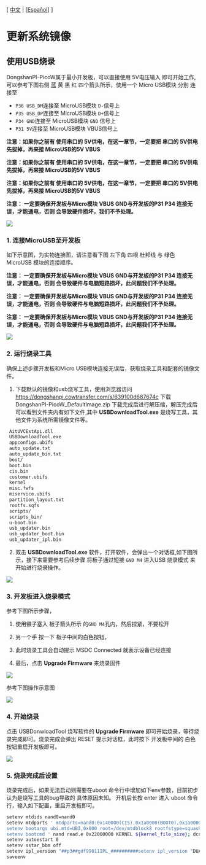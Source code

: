[ [中文](https://dongshanpi.com/DongshanPi-PicoW/03-1_FlashSystem/) | [[Español]](https://dongshanpi.com/DongshanPi-PicoW/03-1_FlashSystem.ES/) ]

# 更新系统镜像

## 使用USB烧录

DongshanPI-PicoW属于最小开发板，可以直接使用 5V电压输入 即可开始工作,可以参考下图右侧  蓝 黄 黑 红 四个箭头所示，使用一个 Micro USB模块 分别 连接至

* `P36 USB_DM`连接至 MicroUSB模块 `D-`信号上
* `P35 USB_DP`连接至 MicroUSB模块 `D+`信号上
* `P34 GND`连接至 MicroUSB模块 `GND` 信号上
* `P31 5V`连接至 MicroUSB模块 VBUS信号上

**注意：如果你之前有 使用串口的 5V供电，在这一章节，一定要把 串口的 5V供电先拔掉，再来接 MicroUSB的5V VBUS**

**注意：如果你之前有 使用串口的 5V供电，在这一章节，一定要把 串口的 5V供电先拔掉，再来接 MicroUSB的5V VBUS**

**注意：如果你之前有 使用串口的 5V供电，在这一章节，一定要把 串口的 5V供电先拔掉，再来接 MicroUSB的5V VBUS**

**注意： 一定要确保开发板与Micro模块 VBUS  GND与开发板的P31 P34 连接无误，才能通电，否则 会导致硬件损坏，我们不予处理。**



![](https://cdn.staticaly.com/gh/DongshanPI/Docs-Photos@master/DongshanPI-PicoW/DongshanPI-PicoW-TOPUSBLine.png)



### 1. 连接MicroUSB至开发板

如下示意图，为实物连接图，请注意看下图 左下角 四根 杜邦线 与 绿色 MicroUSB 模块的连接顺序。

**注意： 一定要确保开发板与Micro模块 VBUS  GND与开发板的P31 P34 连接无误，才能通电，否则 会导致硬件与电脑短路损坏，此问题我们不予处理。**

**注意： 一定要确保开发板与Micro模块 VBUS  GND与开发板的P31 P34 连接无误，才能通电，否则 会导致硬件与电脑短路损坏，此问题我们不予处理。**

**注意： 一定要确保开发板与Micro模块 VBUS  GND与开发板的P31 P34 连接无误，才能通电，否则 会导致硬件与电脑短路损坏，此问题我们不予处理。**

![](https://cdn.staticaly.com/gh/DongshanPI/Docs-Photos@master/DongshanPI-PicoW/DongshanPI-PicoW-FlashUsb.png)



### 2. 运行烧录工具

确保上述步骤开发板和Micro USB模块连接无误后，获取烧录工具和配套的镜像文件。

1. 下载默认的镜像和usb烧写工具，使用浏览器访问  https://dongshanpi.cowtransfer.com/s/639100d687674c 下载 DongshanPI-PicoW_DefaultImage.zip 下载完成后进行解压缩，解压完成后 可以看到文件夹内有如下文件,其中 **USBDownloadTool.exe** 是烧写工具，其他文件为系统所需镜像文件等。

``` bash
 AitUVCExtApi.dll
 USBDownloadTool.exe
 appconfigs.ubifs
 auto_update.txt
 auto_update_bin.txt
 boot/
 boot.bin
 cis.bin
 customer.ubifs
 kernel
 misc.fwfs
 miservice.ubifs
 partition_layout.txt
 rootfs.sqfs
 scripts/
 scripts_bin/
 u-boot.bin
 usb_updater.bin
 usb_updater_boot.bin
 usb_updater_ipl.bin
```

2. 双击 **USBDownloadTool.exe** 软件，打开软件，会弹出一个对话框,如下图所示，接下来需要参考后续步骤 将板子通过短接 `GND M4` 进入USB 烧录模式 来开始进行烧录操作。

![](https://jsd.cdn.zzko.cn/gh/DongshanPI/Docs-Photos@master/DongshanPI-PicoW/DongshanPI-PicoW-UsbDownTools.png)

### 3. 开发板进入烧录模式

参考下图所示步骤，

1. 使用镊子塞入 板子箭头所示 的`GND M4`孔内，然后捏紧，不要松开

2. 另一个手 按一下 板子中间的白色按钮，
3. 此时烧录工具会自动提示  MSDC Connected 就表示设备已经连接
4.  最后，点击 **Upgrade Firmware** 来烧录固件

![](H:\DongshanPI-PicoW\2023-04-10_在线资料整理\在线文档\DongshanPI-D1s\03-1_FlashSystem.assets\DongshanPI-PicoW-UsbDown2.png)

参考下图操作示意图

![](https://jsd.cdn.zzko.cn/gh/DongshanPI/Docs-Photos@master/DongshanPI-PicoW/DongshanPI-PicoW-UsbDown3.png)



### 4. 开始烧录

点击 USBDonwloadTool 烧写软件的 **Upgrade Firmware**  即可开始烧录，等待烧录完成即可。烧录完成会弹出 RESET 提示对话框，此时按下 开发板中间的 白色按钮重启开发板即可。

![](https://jsd.cdn.zzko.cn/gh/DongshanPI/Docs-Photos@master/DongshanPI-PicoW/DongshanPI-PicoW-UsbDown4.png)



### 5. 烧录完成后设置

烧录完成后，如果无法启动则需要在uboot 命令行中增加如下env参数，目前初步认为是烧写工具的bug导致的 具体原因未知。 开机后长按 enter 进入 uboot 命令行，输入如下配置，重启开发板即可。

``` bash
setenv mtdids nand0=nand0
setenv mtdparts ' mtdparts=nand0:0x140000(CIS),0x1a0000(BOOT0),0x1a0000(BOOT1),0x40000(ENV),0x40000(ENV1),0x20000(KEY_CUST),0x500000(KERNEL),0x500000(RECOVERY),0x600000(rootfs),0xa0000(MISC),-(UBI)
setenv bootargs ubi.mtd=UBI,0x800 root=/dev/mtdblock8 rootfstype=squashfs ro init=/linuxrc LX_MEM=0x3FE0000 mma_heap=mma_heap_name0,miu=0,sz=0x1E00000 cma=2M highres=off mmap_reserved=fb,miu=0,sz=0x300000,max_start_off=0x3C00000,max_end_off=0x3F00000 ${mtdparts}
setenv bootcmd ' nand read.e 0x22000000 KERNEL ${kernel_file_size}; dcache on ; bootlogo 0 0 0 0; bootm 0x22000000;nand read.e 0x22000000 RECOVERY ${recovery_file_size}; dcache on ; bootm 0x22000000
setenv autoestart 0
setenv sstar_bbm off
setenv ipl_version "##p3##gdf99011IPL_##########setenv ipl_version "DUALENV=1 SILENT_CONSOLE=1 CFG_SDMMC_DISABLE=n ALK=1 SPINAND=1 CHIP=pioneer3""
saveenv
```



